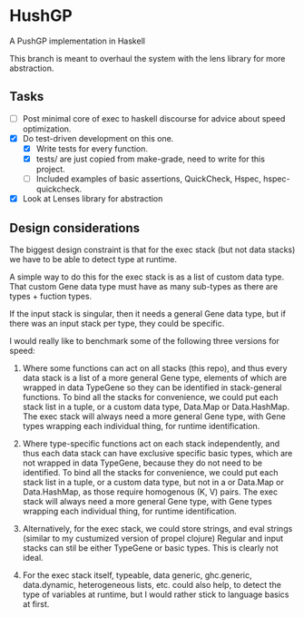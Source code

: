 # HushGP
A PushGP implementation in Haskell

This branch is meant to overhaul the system with the lens
library for more abstraction.

## Tasks
* [ ] Post minimal core of exec to haskell discourse for advice about speed optimization.
* [x] Do test-driven development on this one.
    * [x] Write tests for every function.
    * [x] tests/ are just copied from make-grade, need to write for this project.
    * [ ] Included examples of basic assertions, QuickCheck, Hspec, hspec-quickcheck.
* [x] Look at Lenses library for abstraction

## Design considerations
The biggest design constraint is that for the exec stack (but not data stacks)
we have to be able to detect type at runtime.

A simple way to do this for the exec stack is as a list of custom data type.
That custom Gene data type must have as many sub-types as there are types + fuction types.

If the input stack is singular, then it needs a general Gene data type,
but if there was an input stack per type, they could be specific.

I would really like to benchmark some of the following three versions for speed: 

1) Where some functions can act on all stacks (this repo),
and thus every data stack is a list of a more general Gene type,
elements of which are wrapped in data TypeGene so they can be identified in stack-general functions.
To bind all the stacks for convenience,
we could put each stack list in a tuple, or a custom data type, Data.Map or Data.HashMap.
The exec stack will always need a more general Gene type,
with Gene types wrapping each individual thing, for runtime identification.

2) Where type-specific functions act on each stack independently, 
and thus each data stack can have exclusive specific basic types,
which are not wrapped in data TypeGene, because they do not need to be identified.
To bind all the stacks for convenience,
we could put each stack list in a tuple, or a custom data type,
but not in a or Data.Map or Data.HashMap, as those require homogenous (K, V) pairs.
The exec stack will always need a more general Gene type,
with Gene types wrapping each individual thing, for runtime identification.

3) Alternatively, for the exec stack, we could store strings, 
and eval strings (similar to my custumized version of propel clojure)
Regular and input stacks can stil be either TypeGene or basic types.
This is clearly not ideal.

4) For the exec stack itself,
typeable, data generic, ghc.generic, data.dynamic, heterogeneous lists, etc. could also help,
to detect the type of variables at runtime, but I would rather stick to language basics at first.
